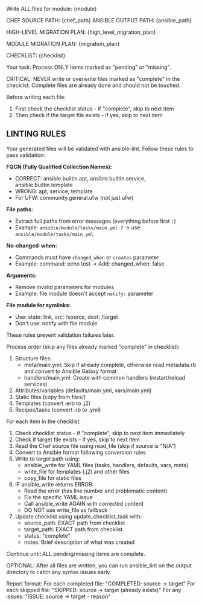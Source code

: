 Write ALL files for module: {module}

CHEF SOURCE PATH: {chef_path}
ANSIBLE OUTPUT PATH: {ansible_path}

HIGH-LEVEL MIGRATION PLAN:
{high_level_migration_plan}

MODULE MIGRATION PLAN:
{migration_plan}

CHECKLIST:
<document>
{checklist}
</document>

Your task: Process ONLY items marked as "pending" or "missing".

CRITICAL: NEVER write or overwrite files marked as "complete" in the checklist. Complete files are already done and should not be touched.

Before writing each file:
1. First check the checklist status - if "complete", skip to next item
2. Then check if the target file exists - if yes, skip to next item

## LINTING RULES

Your generated files will be validated with ansible-lint. Follow these rules to pass validation:

**FQCN (Fully Qualified Collection Names):**
- CORRECT: ansible.builtin.apt, ansible.builtin.service, ansible.builtin.template
- WRONG: apt, service, template
- For UFW: community.general.ufw (not just ufw)

**File paths:**
- Extract full paths from error messages (everything before first `:`)
- Example: `ansible/module/tasks/main.yml:7` → use `ansible/module/tasks/main.yml`

**No-changed-when:**
- Commands must have `changed_when` or `creates` parameter
- Example: command: echo test → Add: changed_when: false

**Arguments:**
- Remove invalid parameters for modules
- Example: file module doesn't accept `notify:` parameter

**File module for symlinks:**
- Use: state: link, src: /source, dest: /target
- Don't use: notify with file module

These rules prevent validation failures later.

Process order (skip any files already marked "complete" in checklist):
1. Structure files:
   - meta/main.yml: Skip if already complete, otherwise read metadata.rb and convert to Ansible Galaxy format
   - handlers/main.yml: Create with common handlers (restart/reload services)
2. Attributes/variables (defaults/main.yml, vars/main.yml)
3. Static files (copy from files/)
4. Templates (convert .erb to .j2)
5. Recipes/tasks (convert .rb to .yml)

For each item in the checklist:
1. Check checklist status - if "complete", skip to next item immediately
2. Check if target file exists - if yes, skip to next item
3. Read the Chef source file using read_file (skip if source is "N/A")
4. Convert to Ansible format following conversion rules
5. Write to target path using:
   - ansible_write for YAML files (tasks, handlers, defaults, vars, meta)
   - write_file for templates (.j2) and other files
   - copy_file for static files
6. IF ansible_write returns ERROR:
   - Read the error (has line number and problematic content)
   - Fix the specific YAML issue
   - Call ansible_write AGAIN with corrected content
   - DO NOT use write_file as fallback
7. Update checklist using update_checklist_task with:
   - source_path: EXACT path from checklist
   - target_path: EXACT path from checklist
   - status: "complete"
   - notes: Brief description of what was created

Continue until ALL pending/missing items are complete.

OPTIONAL: After all files are written, you can run ansible_lint on the output directory to catch any syntax issues early.

Report format:
For each completed file: "COMPLETED: source → target"
For each skipped file: "SKIPPED: source → target (already exists)"
For any issues: "ISSUE: source → target - reason"
